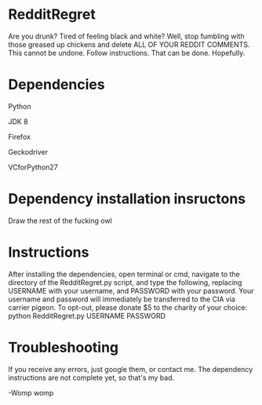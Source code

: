 # RedditRegret
Are you drunk? Tired of feeling black and white? Well, stop fumbling with those greased up chickens and delete ALL OF YOUR REDDIT COMMENTS. This cannot be undone. Follow instructions. That can be done. Hopefully.

# Dependencies
Python

JDK 8

Firefox

Geckodriver

VCforPython27

# Dependency installation insructons
Draw the rest of the fucking owl

# Instructions
After installing the dependencies, open terminal or cmd, navigate to the directory of the RedditRegret.py script, and type the following, replacing USERNAME with your username, and PASSWORD with your password. Your username and password will immediately be transferred to the CIA via carrier pigeon. To opt-out, please donate $5 to the charity of your choice:
  python RedditRegret.py USERNAME PASSWORD

# Troubleshooting
If you receive any errors, just google them, or contact me. The dependency instructions are not complete yet, so that's my bad.

-Womp womp
